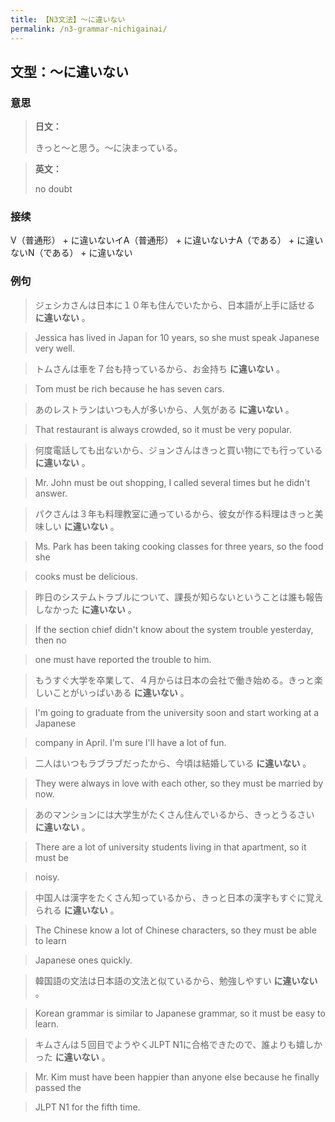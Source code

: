 ```yaml
---
title: 【N3文法】〜に違いない
permalink: /n3-grammar-nichigainai/
---
```


## 文型：〜に違いない

### 意思

> **日文：**
> 
> きっと〜と思う。〜に決まっている。


> **英文：**
> 
> no doubt


### 接续

V（普通形） + に違いないイA（普通形） + に違いないナA（である） + に違いないN（である） + に違いない

### 例句

> ジェシカさんは日本に１０年も住んでいたから、日本語が上手に話せる **に違いない** 。

> Jessica has lived in Japan for 10 years, so she must speak Japanese very well.

> トムさんは車を７台も持っているから、お金持ち **に違いない** 。

> Tom must be rich because he has seven cars.

> あのレストランはいつも人が多いから、人気がある **に違いない** 。

> That restaurant is always crowded, so it must be very popular.

> 何度電話しても出ないから、ジョンさんはきっと買い物にでも行っている **に違いない** 。

> Mr. John must be out shopping, I called several times but he didn't answer.

> パクさんは３年も料理教室に通っているから、彼女が作る料理はきっと美味しい **に違いない** 。

> Ms. Park has been taking cooking classes for three years, so the food she

> cooks must be delicious.

> 昨日のシステムトラブルについて、課長が知らないということは誰も報告しなかった **に違いない** 。

> If the section chief didn't know about the system trouble yesterday, then no

> one must have reported the trouble to him.

> もうすぐ大学を卒業して、４月からは日本の会社で働き始める。きっと楽しいことがいっぱいある **に違いない** 。

> I'm going to graduate from the university soon and start working at a Japanese

> company in April. I'm sure I'll have a lot of fun.

> 二人はいつもラブラブだったから、今頃は結婚している **に違いない** 。

> They were always in love with each other, so they must be married by now.

> あのマンションには大学生がたくさん住んでいるから、きっとうるさい **に違いない** 。

> There are a lot of university students living in that apartment, so it must be

> noisy.

> 中国人は漢字をたくさん知っているから、きっと日本の漢字もすぐに覚えられる **に違いない** 。

> The Chinese know a lot of Chinese characters, so they must be able to learn

> Japanese ones quickly.

> 韓国語の文法は日本語の文法と似ているから、勉強しやすい **に違いない** 。

> Korean grammar is similar to Japanese grammar, so it must be easy to learn.

> キムさんは５回目でようやくJLPT N1に合格できたので、誰よりも嬉しかった **に違いない** 。

> Mr. Kim must have been happier than anyone else because he finally passed the

> JLPT N1 for the fifth time.

